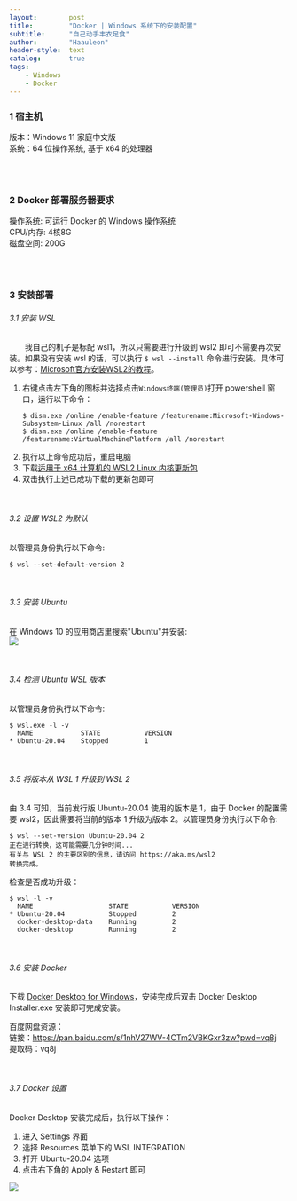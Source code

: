 ```yaml
---
layout:        post
title:         "Docker | Windows 系统下的安装配置"
subtitle:      "自己动手丰衣足食"
author:        "Haauleon"
header-style:  text
catalog:       true
tags:
    - Windows
    - Docker
---
```


### 1 宿主机
版本：Windows 11 家庭中文版    
系统：64 位操作系统, 基于 x64 的处理器

<br><br>

### 2 Docker 部署服务器要求
操作系统: 可运行 Docker 的 Windows 操作系统      
CPU/内存: 4核8G       
磁盘空间: 200G      

<br><br>

### 3 安装部署
###### 3.1  安装 WSL
&emsp;&emsp;我自己的机子是标配 wsl1，所以只需要进行升级到 wsl2 即可不需要再次安装。如果没有安装 wsl 的话，可以执行 `$ wsl --install` 命令进行安装。具体可以参考：[Microsoft官方安装WSL2的教程](https://docs.microsoft.com/zh-cn/windows/wsl/install#step-4---download-the-linux-kernel-update-package)。    

1. 右键点击左下角的图标并选择点击`Windows终端(管理员)`打开 powershell 窗口，运行以下命令：    
    ```
    $ dism.exe /online /enable-feature /featurename:Microsoft-Windows-Subsystem-Linux /all /norestart
    $ dism.exe /online /enable-feature /featurename:VirtualMachinePlatform /all /norestart
    ```
2. 执行以上命令成功后，重启电脑     
3. 下载[适用于 x64 计算机的 WSL2 Linux 内核更新包](https://wslstorestorage.blob.core.windows.net/wslblob/wsl_update_x64.msi)      
4. 双击执行上述已成功下载的更新包即可      

<br>

###### 3.2 设置 WSL2 为默认
以管理员身份执行以下命令:     
```
$ wsl --set-default-version 2
```

<br>

###### 3.3 安装 Ubuntu
在 Windows 10 的应用商店里搜索"Ubuntu"并安装:    
![](https://metersphere.io/docs/img/installation/windows-install-ubuntu.png)

<br>

###### 3.4 检测 Ubuntu WSL 版本
以管理员身份执行以下命令:     
```
$ wsl.exe -l -v
  NAME            STATE           VERSION
* Ubuntu-20.04    Stopped         1
```

<br>

###### 3.5 将版本从 WSL 1 升级到 WSL 2
由 3.4 可知，当前发行版 Ubuntu-20.04 使用的版本是 1，由于 Docker 的配置需要 wsl2，因此需要将当前的版本 1 升级为版本 2。以管理员身份执行以下命令:   
```
$ wsl --set-version Ubuntu-20.04 2
正在进行转换，这可能需要几分钟时间...
有关与 WSL 2 的主要区别的信息，请访问 https://aka.ms/wsl2
转换完成。
```      

检查是否成功升级：     
```
$ wsl -l -v
  NAME                   STATE           VERSION
* Ubuntu-20.04           Stopped         2
  docker-desktop-data    Running         2
  docker-desktop         Running         2
```

<br>

###### 3.6 安装 Docker
下载 [Docker Desktop for Windows](https://desktop.docker.com/win/main/amd64/Docker%20Desktop%20Installer.exe)，安装完成后双击 Docker Desktop Installer.exe 安装即可完成安装。       

百度网盘资源：   
链接：https://pan.baidu.com/s/1nhV27WV-4CTm2VBKGxr3zw?pwd=vq8j      
提取码：vq8j 

<br>

###### 3.7 Docker 设置
Docker Desktop 安装完成后，执行以下操作：   
1. 进入 Settings 界面    
2. 选择 Resources 菜单下的 WSL INTEGRATION    
3. 打开 Ubuntu-20.04 选项      
4. 点击右下角的 Apply & Restart 即可     

![](https://metersphere.io/docs/img/installation/docker-settings.png)      